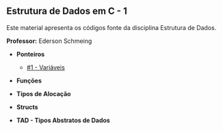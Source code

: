 ## Estrutura de Dados em C - 1

Este material apresenta os códigos fonte da disciplina Estrutura de Dados. 

**Professor:** Ederson Schmeing

- **Ponteiros**
  - [#1 - Variáveis](https://github.com/edersonschmeing/estrutura-de-dados-em-c-1/tree/main/variaveis-e-memori)

- **Funções**

- **Tipos de Alocação**

- **Structs**

- **TAD - Tipos Abstratos de Dados**

